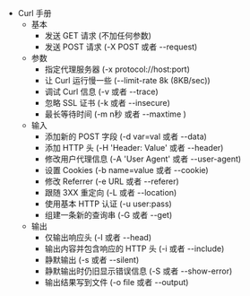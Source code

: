 - Curl 手册
    - 基本
        - 发送 GET 请求 (不加任何参数)
        - 发送 POST 请求 (-X POST 或者 --request)
    - 参数
        - 指定代理服务器 (-x protocol://host:port)
        - 让 Curl 运行慢一些 (--limit-rate 8k (8KB/sec))
        - 调试 Curl 信息 (-v 或者 --trace)
        - 忽略 SSL 证书 (-k 或者 --insecure)
        - 最长等待时间 (-m n秒 或者 --maxtime )
    - 输入
        - 添加新的 POST 字段 (-d var=val 或者 --data)
        - 添加 HTTP 头 (-H 'Header: Value' 或者 --header)
        - 修改用户代理信息 (-A 'User Agent' 或者 --user-agent)
        - 设置 Cookies (-b name=value 或者 --cookie)
        - 修改 Referrer (-e URL 或者 --referer)
        - 跟随 3XX 重定向 (-L 或者 --location)
        - 使用基本 HTTP 认证 (-u user:pass)
        - 组建一条新的查询串 (-G  或者 --get)
    - 输出
        - 仅输出响应头 (-I 或者 --head)
        - 输出内容并包含响应的 HTTP 头 (-i 或者 --include)
        - 静默输出 (-s 或者 --silent)
        - 静默输出时仍旧显示错误信息 (-S 或者 --show-error)
        - 输出结果写到文件 (-o file 或者 --output)
